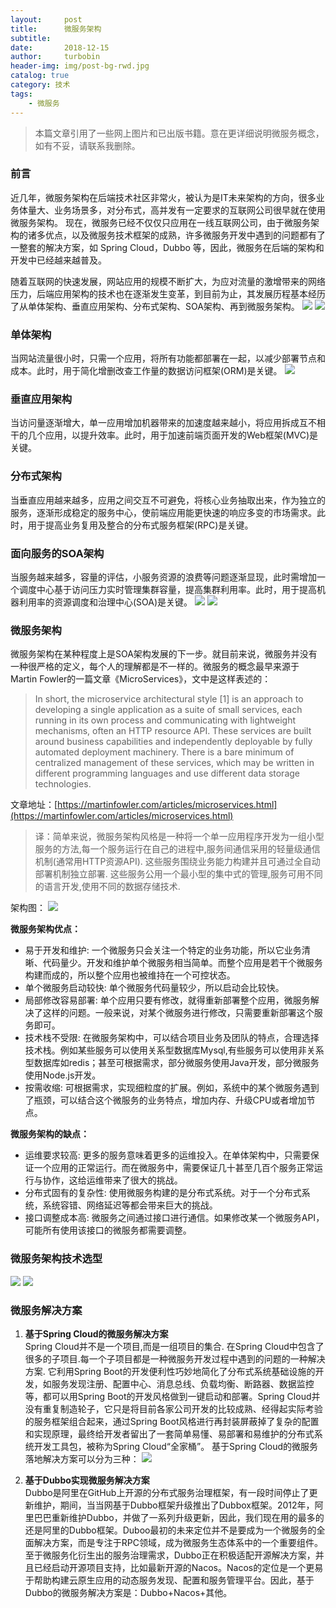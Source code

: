 ```yaml
---
layout:     post
title:      微服务架构
subtitle:   
date:       2018-12-15
author:     turbobin
header-img: img/post-bg-rwd.jpg
catalog: true
category: 技术
tags:
    - 微服务
---
```


> 本篇文章引用了一些网上图片和已出版书籍。意在更详细说明微服务概念，如有不妥，请联系我删除。

### 前言
近几年，微服务架构在后端技术社区非常火，被认为是IT未来架构的方向，很多业务体量大、业务场景多，对分布式，高并发有一定要求的互联网公司很早就在使用微服务架构。
现在，微服务已经不仅仅只应用在一线互联网公司，由于微服务架构的诸多优点，以及微服务技术框架的成熟，许多微服务开发中遇到的问题都有了一整套的解决方案，如 Spring Cloud，Dubbo 等，因此，微服务在后端的架构和开发中已经越来越普及。

随着互联网的快速发展，网站应用的规模不断扩大，为应对流量的激增带来的网络压力，后端应用架构的技术也在逐渐发生变革，到目前为止，其发展历程基本经历了从单体架构、垂直应用架构、分布式架构、SOA架构、再到微服务架构。
![]({{site.url}}/images/java/microservice-01.jpg)
![]({{site.url}}/images/java/microservice-02.jpg)

### 单体架构
当网站流量很小时，只需一个应用，将所有功能都部署在一起，以减少部署节点和成本。此时，用于简化增删改查工作量的数据访问框架(ORM)是关键。
![]({{site.url}}/images/java/microservice-03.jpg)

### 垂直应用架构
当访问量逐渐增大，单一应用增加机器带来的加速度越来越小，将应用拆成互不相干的几个应用，以提升效率。此时，用于加速前端页面开发的Web框架(MVC)是关键。

### 分布式架构
当垂直应用越来越多，应用之间交互不可避免，将核心业务抽取出来，作为独立的服务，逐渐形成稳定的服务中心，使前端应用能更快速的响应多变的市场需求。此时，用于提高业务复用及整合的分布式服务框架(RPC)是关键。

### 面向服务的SOA架构
当服务越来越多，容量的评估，小服务资源的浪费等问题逐渐显现，此时需增加一个调度中心基于访问压力实时管理集群容量，提高集群利用率。此时，用于提高机器利用率的资源调度和治理中心(SOA)是关键。
![]({{site.url}}/images/java/microservice-04.jpg)
![]({{site.url}}/images/java/microservice-05.jpg)

### 微服务架构
微服务架构在某种程度上是SOA架构发展的下一步。就目前来说，微服务并没有一种很严格的定义，每个人的理解都是不一样的。微服务的概念最早来源于Martin Fowler的一篇文章《MicroServices》，文中是这样表述的：
>In short, the microservice architectural style [1] is an approach to developing a single application as a suite of small services, each running in its own process and communicating with lightweight mechanisms, often an HTTP resource API. These services are built around business capabilities and independently deployable by fully automated deployment machinery. There is a bare minimum of centralized management of these services, which may be written in different programming languages and use different data storage technologies.

文章地址：[https://martinfowler.com/articles/microservices.html](https://martinfowler.com/articles/microservices.html)

>译：简单来说，微服务架构风格是一种将一个单一应用程序开发为一组小型服务的方法,每一个服务运行在自己的进程中,服务间通信采用的轻量级通信机制(通常用HTTP资源API). 这些服务围绕业务能力构建并且可通过全自动部署机制独立部署. 这些服务公用一个最小型的集中式的管理,服务可用不同的语言开发,使用不同的数据存储技术.

架构图：
![]({{site.url}}/images/java/microservice-06.jpg)

**微服务架构优点：**
* 易于开发和维护: 一个微服务只会关注一个特定的业务功能，所以它业务清晰、代码量少。开发和维护单个微服务相当简单。而整个应用是若干个微服务构建而成的，所以整个应用也被维持在一个可控状态。
* 单个微服务启动较快: 单个微服务代码量较少，所以启动会比较快。
* 局部修改容易部署: 单个应用只要有修改，就得重新部署整个应用，微服务解决了这样的问题。一般来说，对某个微服务进行修改，只需要重新部署这个服务即可。
* 技术栈不受限: 在微服务架构中，可以结合项目业务及团队的特点，合理选择技术栈。例如某些服务可以使用关系型数据库Mysql,有些服务可以使用非关系型数据库如redis；甚至可根据需求，部分微服务使用Java开发，部分微服务使用Node.js开发。
* 按需收缩: 可根据需求，实现细粒度的扩展。例如，系统中的某个微服务遇到了瓶颈，可以结合这个微服务的业务特点，增加内存、升级CPU或者增加节点。

**微服务架构的缺点：**
* 运维要求较高: 更多的服务意味着更多的运维投入。在单体架构中，只需要保证一个应用的正常运行。而在微服务中，需要保证几十甚至几百个服务正常运行与协作，这给运维带来了很大的挑战。
* 分布式固有的复杂性: 使用微服务构建的是分布式系统。对于一个分布式系统，系统容错、网络延迟等都会带来巨大的挑战。
* 接口调整成本高: 微服务之间通过接口进行通信。如果修改某一个微服务API，可能所有使用该接口的微服务都需要调整。

### 微服务架构技术选型
![]({{site.url}}/images/java/microservice-07.jpg)
![]({{site.url}}/images/java/microservice-08.jpg)

### 微服务解决方案
1. **基于Spring Cloud的微服务解决方案**  
Spring Cloud并不是一个项目,而是一组项目的集合. 在Spring Cloud中包含了很多的子项目.每一个子项目都是一种微服务开发过程中遇到的问题的一种解决方案. 它利用Spring Boot的开发便利性巧妙地简化了分布式系统基础设施的开发，如服务发现注册、配置中心、消息总线、负载均衡、断路器、数据监控等，都可以用Spring Boot的开发风格做到一键启动和部署。Spring Cloud并没有重复制造轮子，它只是将目前各家公司开发的比较成熟、经得起实际考验的服务框架组合起来，通过Spring Boot风格进行再封装屏蔽掉了复杂的配置和实现原理，最终给开发者留出了一套简单易懂、易部署和易维护的分布式系统开发工具包，被称为Spring Cloud“全家桶”。
基于Spring Cloud的微服务落地解决方案可以分为三种：
![]({{site.url}}/images/java/microservice-09.jpg)

2. **基于Dubbo实现微服务解决方案**  
Dubbo是阿里在GitHub上开源的分布式服务治理框架，有一段时间停止了更新维护，期间，当当网基于Dubbo框架升级推出了Dubbox框架。2012年，阿里巴巴重新维护Dubbo，并做了一系列升级更新，因此，我们现在用的最多的还是阿里的Dubbo框架。Duboo最初的未来定位并不是要成为一个微服务的全面解决方案，而是专注于RPC领域，成为微服务生态体系中的一个重要组件。至于微服务化衍生出的服务治理需求，Dubbo正在积极适配开源解决方案，并且已经启动开源项目支持，比如最新开源的Nacos。Nacos的定位是一个更易于帮助构建云原生应用的动态服务发现、配置和服务管理平台。因此，基于Dubbo的微服务解决方案是：Dubbo+Nacos+其他。